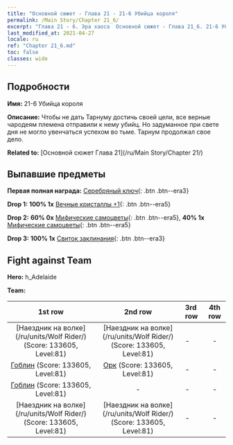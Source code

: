 ```yaml
---
title: "Основной сюжет - Глава 21 - 21-6 Убийца короля"
permalink: /Main Story/Chapter 21_6/
excerpt: "Глава 21 - 6. Эра хаоса  Основной сюжет - Глава 21_6. 21-6 Убийца короля"
last_modified_at: 2021-04-27
locale: ru
ref: "Chapter 21_6.md"
toc: false
classes: wide
---
```


## Подробности

 **Имя:** 21-6 Убийца короля

 **Описание:** Чтобы не дать Тарнуму достичь своей цели, все верные чародеям племена отправили к нему убийц. Но задуманное при свете дня не могло увенчаться успехом во тьме. Тарнум продолжал свое дело.

 **Related to:** [Основной сюжет Глава 21](/ru/Main Story/Chapter 21/)

## Выпавшие предметы

 **Первая полная награда:** [Серебряный ключ](/ItemsRU/con_693/){: .btn .btn--era3}

 **Drop 1:** **100% 1x** [Вечные кристаллы +1](/ItemsRU/mat_73/){: .btn .btn--era5}

 **Drop 2:** **60% 0x** [Мифические самоцветы](/ItemsRU/mat_65/){: .btn .btn--era5}, **40% 1x** [Мифические самоцветы](/ItemsRU/mat_65/){: .btn .btn--era5}

 **Drop 3:** **100% 1x** [Свиток заклинания](/ItemsRU/con_694/){: .btn .btn--era3}


## Fight against Team
 **Hero:** h_Adelaide

 **Team:**


  | 1st row | 2nd row | 3rd row | 4th row |
  |:----:|:----:|:----|:----:|
  | [Наездник на волке](/ru/units/Wolf Rider/) (Score: 133605, Level:81)  | [Наездник на волке](/ru/units/Wolf Rider/) (Score: 133605, Level:81)  | - | - |
  | [Гоблин](/ru/units/Goblin/) (Score: 133605, Level:81)  | [Орк](/ru/units/Orc/) (Score: 133605, Level:81)  | - | - |
  | [Гоблин](/ru/units/Goblin/) (Score: 133605, Level:81)  | - | - | - |
  | [Наездник на волке](/ru/units/Wolf Rider/) (Score: 133605, Level:81)  | [Наездник на волке](/ru/units/Wolf Rider/) (Score: 133605, Level:81)  | - | - |


